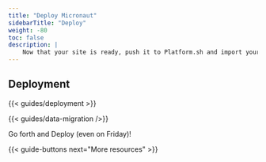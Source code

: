```yaml
---
title: "Deploy Micronaut"
sidebarTitle: "Deploy"
weight: -80
toc: false
description: |
    Now that your site is ready, push it to Platform.sh and import your data.
---
```


## Deployment

{{< guides/deployment >}}

{{< guides/data-migration />}}

Go forth and Deploy (even on Friday)!

{{< guide-buttons next="More resources" >}}
